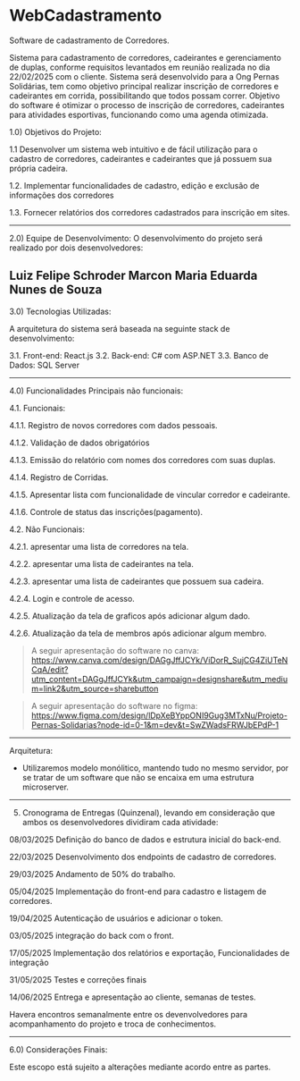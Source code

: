 # WebCadastramento
Software de cadastramento de Corredores. 

Sistema para cadastramento de corredores, cadeirantes e gerenciamento de duplas, conforme requisitos levantados em reunião realizada no dia 22/02/2025 com o cliente.
Sistema será desenvolvido para a Ong Pernas Solidárias, tem como objetivo principal realizar inscrição de corredores e cadeirantes em corrida, possibilitando que todos possam correr. 
Objetivo do software é otimizar o processo de inscrição de corredores, cadeirantes para atividades esportivas, funcionando como uma agenda otimizada.

1.0) Objetivos do Projeto:

1.1 Desenvolver um sistema web intuitivo e de fácil utilização para o cadastro de corredores, cadeirantes e cadeirantes que já possuem sua própria cadeira.

1.2. Implementar funcionalidades de cadastro, edição e exclusão de informações dos corredores

1.3. Fornecer relatórios dos corredores cadastrados para inscrição em sites. 

-----
2.0) Equipe de Desenvolvimento:
O desenvolvimento do projeto será realizado por dois desenvolvedores:

Luiz Felipe Schroder Marcon
Maria Eduarda Nunes de Souza
-----
3.0) Tecnologias Utilizadas:

A arquitetura do sistema será baseada na seguinte stack de desenvolvimento:

3.1. Front-end: React.js
3.2. Back-end: C# com ASP.NET
3.3. Banco de Dados: SQL Server

-----
4.0) Funcionalidades Principais não funcionais:

4.1. Funcionais:

4.1.1. Registro de novos corredores com dados pessoais.

4.1.2. Validação de dados obrigatórios

4.1.3. Emissão do relatório com nomes dos corredores com suas duplas. 

4.1.4. Registro de Corridas.

4.1.5. Apresentar lista com funcionalidade de vincular corredor e cadeirante.

4.1.6. Controle de status das inscrições(pagamento).


4.2.  Não Funcionais:

4.2.1. apresentar uma lista de corredores na tela.

4.2.2. apresentar uma lista de cadeirantes na tela.

4.2.3. apresentar uma lista de cadeirantes que possuem sua cadeira. 

4.2.4. Login e controle de acesso.

4.2.5. Atualização da tela de graficos após adicionar algum dado. 

4.2.6. Atualização da tela de membros após adicionar algum membro.


> A seguir apresentação do software no canva:
https://www.canva.com/design/DAGgJffJCYk/ViDorR_SujCG4ZiUTeNCqA/edit?utm_content=DAGgJffJCYk&utm_campaign=designshare&utm_medium=link2&utm_source=sharebutton


> A seguir apresentação do software no figma:
https://www.figma.com/design/lDpXeBYppONI9Gug3MTxNu/Projeto-Pernas-Solidarias?node-id=0-1&m=dev&t=SwZWadsFRWJbEPdP-1

-----
Arquitetura:

- Utilizaremos modelo monólitico, mantendo tudo no mesmo servidor, por se tratar de um software que não se encaixa em uma estrutura microserver. 



-----
5. Cronograma de Entregas (Quinzenal), levando em consideração que ambos os desenvolvedores dividiram cada atividade:

08/03/2025
Definição do banco de dados e estrutura inicial do back-end.

22/03/2025
Desenvolvimento dos endpoints de cadastro de corredores.

29/03/2025
Andamento de 50% do trabalho. 

05/04/2025
Implementação do front-end para cadastro e listagem de corredores.

19/04/2025
Autenticação de usuários e adicionar o token.

03/05/2025
integração do back com o front.

17/05/2025
Implementação dos relatórios e exportação, Funcionalidades de integração

31/05/2025
Testes e correções finais

14/06/2025
Entrega e apresentação ao cliente, semanas de testes.


Havera encontros semanalmente entre os devenvolvedores para acompanhamento do projeto e troca de conhecimentos.


-----
6.0) Considerações Finais:

Este escopo está sujeito a alterações mediante acordo entre as partes. 

